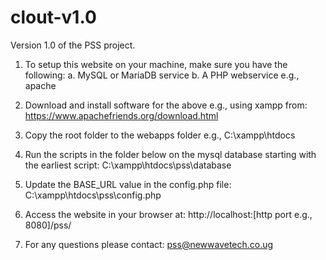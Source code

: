 # clout-v1.0
Version 1.0 of the PSS project.

1. To setup this website on your machine, make sure you have the following:
a. MySQL or MariaDB service
b. A PHP webservice e.g., apache

2. Download and install software for the above e.g., using xampp from:
https://www.apachefriends.org/download.html

3. Copy the root folder to the webapps folder e.g., 
C:\xampp\htdocs

4. Run the scripts in the folder below on the mysql database starting with the earliest script:
C:\xampp\htdocs\pss\database

5. Update the BASE_URL value in the config.php file:
C:\xampp\htdocs\pss\config.php

6. Access the website in your browser at:
http://localhost:[http port e.g., 8080]/pss/

7. For any questions please contact: pss@newwavetech.co.ug
